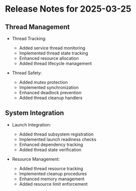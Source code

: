 # Release Notes for 2025-03-25

## Thread Management

- Thread Tracking:
  - Added service thread monitoring
  - Implemented thread state tracking
  - Enhanced resource allocation
  - Added thread lifecycle management

- Thread Safety:
  - Added mutex protection
  - Implemented synchronization
  - Enhanced deadlock prevention
  - Added thread cleanup handlers

## System Integration

- Launch Integration:
  - Added thread subsystem registration
  - Implemented launch readiness checks
  - Enhanced dependency tracking
  - Added thread state verification

- Resource Management:
  - Added thread resource tracking
  - Implemented cleanup procedures
  - Enhanced memory management
  - Added resource limit enforcement